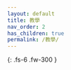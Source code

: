 ```yaml
---
layout: default
title: 教學
nav_order: 2
has_children: true
permalink: /教學/
---
```

 
{: .fs-6 .fw-300 }